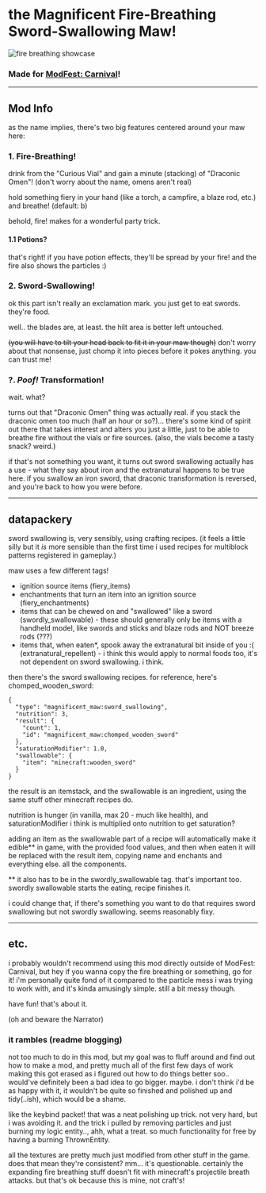 # the Magnificent Fire-Breathing Sword-Swallowing Maw!

<img alt="fire breathing showcase" src="https://cdn.modrinth.com/data/dInQkabf/images/84cf6969e27d916300235e369afd6c9379c9a768.webp"/>

### Made for [ModFest: Carnival](https://modfest.net/carnival)!

---

## Mod Info

as the name implies, there's two big features centered around your maw here:
### 1. Fire-Breathing!
drink from the "Curious Vial" and gain a minute (stacking) of "Draconic Omen"! (don't worry about the name, omens aren't real)

hold something fiery in your hand (like a torch, a campfire, a blaze rod, etc.) and breathe! (default: b)

behold, fire! makes for a wonderful party trick.

#### 1.1 Potions?
that's right! if you have potion effects, they'll be spread by your fire! and the fire also shows the particles :)

### 2. Sword-Swallowing!
ok this part isn't really an exclamation mark.
you just get to eat swords. they're food. 

well.. the blades are, at least. the hilt area is better left untouched.

~~(you will have to tilt your head back to fit it in your maw though)~~
don't worry about that nonsense, just chomp it into pieces before it pokes anything. you can trust me!

### ?. _Poof!_ Transformation!
wait. what?

turns out that "Draconic Omen" thing was actually real. if you stack the draconic omen too much (half an hour or so?)... 
there's some kind of spirit out there that takes interest and alters you just a little, just to be able to breathe fire
without the vials or fire sources. (also, the vials become a tasty snack? weird.)

if that's not something you want, it turns out sword swallowing actually has a use - 
what they say about iron and the extranatural happens to be true here.
if you swallow an iron sword, that draconic transformation is reversed, and you're back to how you were before.

---

## datapackery

sword swallowing is, very sensibly, using crafting recipes.
(it feels a little silly but it _is_ more sensible than the first time i used recipes for multiblock patterns registered in gameplay.)

maw uses a few different tags! 
* ignition source items (fiery_items)
* enchantments that turn an item into an ignition source (fiery_enchantments)
* items that can be chewed on and "swallowed" like a sword (swordly_swallowable) -
  these should generally only be items with a handheld model, like swords and sticks and blaze rods and NOT breeze rods (???)
* items that, when eaten*, spook away the extranatural bit inside of you :( (extranatural_repellent) - 
  i think this would apply to normal foods too, it's not dependent on sword swallowing. i think.

then there's the sword swallowing recipes. for reference, here's chomped_wooden_sword:

```
{
  "type": "magnificent_maw:sword_swallowing",
  "nutrition": 3,
  "result": {
    "count": 1,
    "id": "magnificent_maw:chomped_wooden_sword"
  },
  "saturationModifier": 1.0,
  "swallowable": {
    "item": "minecraft:wooden_sword"
  }
}
```

the result is an itemstack, and the swallowable is an ingredient, using the same stuff other minecraft recipes do.

nutrition is hunger (in vanilla, max 20 - much like health), and saturationModifier i think is multiplied onto nutrition to get saturation?

adding an item as the swallowable part of a recipe will automatically make it edible** in game, with the provided food values,
and then when eaten it will be replaced with the result item, copying name and enchants and everything else. all the components.

** it also has to be in the swordly_swallowable tag. that's important too. swordly swallowable starts the eating, recipe finishes it.

i could change that, if there's something you want to do that requires sword swallowing but not swordly swallowing.
seems reasonably fixy. 

---

## etc.

i probably wouldn't recommend using this mod directly outside of ModFest: Carnival,
but hey if you wanna copy the fire breathing or something, go for it!
i'm personally quite fond of it compared to the particle mess i was trying to work with, and it's kinda amusingly simple.
still a bit messy though.

have fun! that's about it.

(oh and beware the Narrator)

### it rambles (readme blogging)

not too much to do in this mod, but my goal was to fluff around and find out how to make a mod,
and pretty much all of the first few days of work making this got erased as i figured out how to do things better soo..
would've definitely been a bad idea to go bigger. maybe. i don't think i'd be as happy with it, it wouldn't be
quite so finished and polished up and tidy(..ish), which would be a shame.

like the keybind packet! that was a neat polishing up trick. not very hard, but i was avoiding it.
and the trick i pulled by removing particles and just burning my logic entity.., ahh, what a treat.
so much functionality for free by having a burning ThrownEntity.

all the textures are pretty much just modified from other stuff in the game. does that mean they're consistent?
mm... it's questionable. certainly the expanding fire breathing stuff doesn't fit with minecraft's projectile breath attacks.
but that's ok because this is mine, not craft's!
